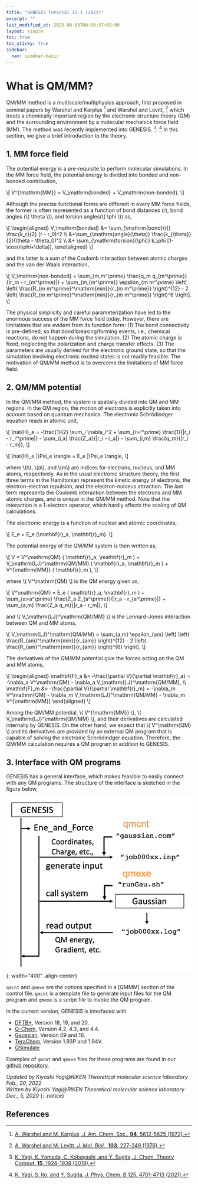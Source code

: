 ```yaml
---
title: "GENESIS Tutorial 15.1 (2022)"
excerpt: ""
last_modified_at: 2025-06-03T00:00:57+09:00
layout: single
toc: true
toc_sticky: true
sidebar:
  nav: sidebar-basic
---
```


# What is QM/MM? 

QM/MM method is a multiscale/multiphysics approach, first proposed in
seminal papers by Warshel and Karplus [^1] and Warshel and Levitt, [^2] which treats a chemically
important region by the electronic structure theory (QM) and the
surrounding environment by a molecular mechanics force field (MM). The
method was recently implemented into GENESIS. [^3]<sup>,</sup> [^4]
In this section, we give a brief introduction to the theory.

## 1. MM force field 

The potential energy is a pre-requisite to perform molecular
simulations. In the MM force field, the potential energy is divided into
bonded and non-bonded contribution,

\\[
V^{\mathrm{MM}} = V_\mathrm{bonded} + V_\mathrm{non-bonded}.
\\]

Although the precise functional forms are different in every MM force
fields, the former is often represented as a function of bond distances
(*r*), bond angles (\\( \\theta \\)), and torsion angles(\\( \\phi \\))
as,

\\[ 
\begin{aligned} 
V_\mathrm{bonded}  &=  \sum_{\mathrm{bond}(r)} \frac{k_r}{2} (r - r_0)^2 \\\ 
&+\sum_{\mathrm{angle}(\theta)} \frac{k_{\theta}}{2}(\theta - \theta_0)^2 \\\ 
&+ \sum_{\mathrm{torsion}(\phi)} k_\phi [1-\cos(n\phi+\delta)], 
\end{aligned} 
\\]

and the latter is a sum of the Coulomb interaction between atomic
charges and the van der Waals interaction,

\\[
V_\mathrm{non-bonded} = \sum_{m,m^\prime} \frac{q_m q_{m^\prime}}{|r_m - r_{m^\prime}|} + \sum_{m,{m^\prime}} \epsilon_{m m^\prime} \left[ \left( \frac{R_{m m^\prime}^\mathrm{min}}{r_{m m^\prime}} \right)^{12} - 2 \left( \frac{R_{m m^\prime}^\mathrm{min}}{r_{m m^\prime}} \right)^6 \right].
\\]

The physical simplicity and careful parameterization have led to the
enormous success of the MM force field today. However, there are
limitations that are evident from its function form: (1) The bond
connectivity is pre-defined, so that bond breaking/forming events, i.e.,
chemical reactions, do not happen during the simulation. (2) The atomic
charge is fixed, neglecting the polarization and charge transfer
effects. (3) The parameters are usually derived for the electronic
ground state, so that the simulation involving electronic excited states
is not readily feasible. The motivation of QM/MM method is to overcome
the limitations of MM force field.

## 2. QM/MM potential 

In the QM/MM method, the system is spatially divided into QM and MM
regions. In the QM region, the motion of electrons is explicitly taken
into account based on quantum mechanics. The electronic Schrödindger
equation reads in atomic unit,

\\[
\hat{H}_e = -\frac{1}{2} \sum_i \nabla_i^2 + \sum\_{i>i^\prime} \frac{1}{|r_i - r_i^\prime|} - \sum\_{i,a} \frac{Z_a}{|r_i - r_a|} - \sum\_{i,m} \frac{q_m}{|r_i - r_m|},
\\]

\\[
\hat{H}_e |\Psi_e \rangle = E_e |\Psi_e \rangle,
\\]

where \\(i\\), \\(a\\), and \\(m\\) are indices for electrons, nucleus, and MM atoms,
respectively. As in the usual electronic structure theory, the first
three terms in the Hamiltonian represent the kinetic energy of
electrons, the electron-electron repulsion, and the electron-nulceus
attraction. The last term represents the Coulomb interaction between the
electrons and MM atomic charges, and is unique in the QM/MM method. Note
that the interaction is a 1-electron operator, which hardly affects the
scaling of QM calculations.

The electronic energy is a function of nuclear and atomic coordinates,

\\[
E_e = E_e (\mathbf{r}_a, \mathbf{r}_m).
\\]

The potential energy of the QM/MM system is then written as,

\\[
V = V^\mathrm{QM} ( \mathbf{r}_a, \mathbf{r}_m ) + 
V\_\mathrm{LJ}^\mathrm{QM/MM} ( \mathbf{r}_a, \mathbf{r}_m ) + V^{\mathrm{MM}} ( \mathbf{r}_m ), 
\\]

where \\( V^\mathrm{QM} \\) is the QM energy given as,

\\[
V^\mathrm{QM} = E_e ( \mathbf{r}_a, \mathbf{r}_m ) + \sum\_{a>a^\prime} \frac{Z_a Z\_{a^\prime}}{|r_a - r\_{a^\prime}|} + \sum\_{a,m} \frac{Z_a q_m}{|r_a - r_m|},
\\]

and \\( V_\mathrm{LJ}^\mathrm{QM/MM} \\) is the Lennard-Jones interaction between QM and MM atoms,

\\[
V_\mathrm{LJ}^\mathrm{QM/MM} = \sum\_{a,m} \epsilon\_{am} \left[ \left( \frac{R\_{am}^\mathrm{min}}{r\_{am}} \right)^{12} - 2 \left( \frac{R\_{am}^\mathrm{min}}{r\_{am}} \right)^{6} \right].
\\]

The derivatives of the QM/MM potential give the forces acting on the QM and MM atoms,

\\[
\begin{aligned} 
\mathbf{F}_a &= -\frac{\partial V}{\partial \mathbf{r}_a} = -\nabla_a V^\mathrm{QM} - \nabla_a V\_\mathrm{LJ}^\mathrm{QM/MM}, \\\ 
\mathbf{F}_m &= -\frac{\partial V}{\partial \mathbf{r}_m} = -\nabla_m V^\mathrm{QM} - \nabla_m V\_\mathrm{LJ}^\mathrm{QM/MM} - \nabla_m V^{\mathrm{MM}}
\end{aligned} 
\\]

Among the QM/MM potential, \\( V^{\mathrm{MM}} \\), \\( V\_\mathrm{LJ}^\mathrm{QM/MM} \\),
and their derivatives are calculated internally by GENESIS. On the other
hand, we expect that \\( V^\mathrm{QM} \\) and its derivatives are provided by
an external QM program that is capable of solving the electronic
Schrödindger equation. Therefore, the QM/MM calculation requires a QM
program in addition to GENESIS.

## 3. Interface with QM programs 

GENESIS has a general interface, which makes feasible to easily connect
with any QM programs. The structure of the interface is sketched in the
figure below,

![](/assets/images/2019_02_qmmm_scheme.png){: width="400" .align-center}

`qmcnt` and `qmexe` are the options specified in a \[QMMM\] section of
the control file. `qmcnt` is a template file to generate input files for
the QM program and `qmexe` is a script file to invoke the QM program.

In the current version, GENESIS is interfaced with

- [DFTB+](https://dftbplus.org/), Version 18, 19, and 20.
- [Q-Chem](https://www.q-chem.com/), Version 4.2, 4.3, and 4.4.
- [Gaussian](https://gaussian.com/), Version 09 and 16.
- [TeraChem](http://www.petachem.com/index.html), Version 1.93P and 1.94V.
- [QSimulate](https://qsimulate.com/)

Examples of `qmcnt` and `qmexe` files for these programs are found in
our [github repository](https://github.com/yagikiyoshi/QMMMscripts).

*Updated by Kiyoshi Yagi@RIKEN Theoretical molecular science laboratory\
Feb., 20, 2022*\
*Written by Kiyoshi Yagi@RIKEN Theoretical molecular science laboratory\
Dec., 5, 2020*
{: .notice}

## References 

[^1]:  [A. Warshel and M. Karplus, J. Am. Chem. Soc., **94**, 5612-5625 (1972).](https://doi.org/10.1021/ja00771a014)

[^2]:  [A. Warshel and M. Levitt, *J. Mol. Biol.*, **103**, 227-249 (1976).](https://doi.org/10.1016/0022-2836(76)90311-9)

[^3]:  [K. Yagi, K. Yamada, C. Kobayashi, and Y. Sugita, J. Chem. Theory Comput. **15**, 1924-1938 (2019).](https://pubs.acs.org/doi/10.1021/acs.jctc.8b01193)

[^4]:  [K. Yagi, S. Ito, and Y. Sugita, J. Phys. Chem. B 125, 4701-4713 (2021).](https://pubs.acs.org/doi/10.1021/acs.jpcb.1c01862)
